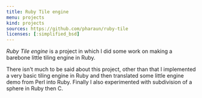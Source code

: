 ```yaml
---
title: Ruby Tile engine
menu: projects
kind: projects
sources: https://github.com/pharaun/ruby-tile
licenses: [:simplified_bsd]
---
```


_Ruby Tile engine_ is a project in which I did some work on making a barebone
little tiling engine in Ruby.

There isn't much to be said about this project, other than that I implemented a
very basic tiling engine in Ruby and then translated some little engine demo
from Perl into Ruby.  Finally I also experimented with subdivision of a sphere
in Ruby then C.
